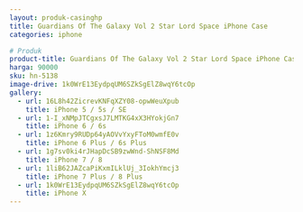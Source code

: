 ```yaml
---
layout: produk-casinghp
title: Guardians Of The Galaxy Vol 2 Star Lord Space iPhone Case
categories: iphone

# Produk
product-title: Guardians Of The Galaxy Vol 2 Star Lord Space iPhone Case
harga: 90000
sku: hn-5138
image-drive: 1k0WrE13EydpqUM6SZkSgElZ8wqY6tcOp
gallery:
  - url: 16L8h42ZicrevKNFqXZY08-opwWeuXpub
    title: iPhone 5 / 5s / SE
  - url: 1-I_xNMpJTCgxsJ7LMTKG4xX3HYokjGn7
    title: iPhone 6 / 6s
  - url: 1z6Kmry9RUDp64yAOVvYxyFToM0wmfE0v
    title: iPhone 6 Plus / 6s Plus
  - url: 1g7sv0ki4rJHapDcSB9zwWnd-ShNSF8Md
    title: iPhone 7 / 8
  - url: 1liB62JAZcaPiKxmILklUj_3IokhYmcj3
    title: iPhone 7 Plus / 8 Plus
  - url: 1k0WrE13EydpqUM6SZkSgElZ8wqY6tcOp
    title: iPhone X
---
```

